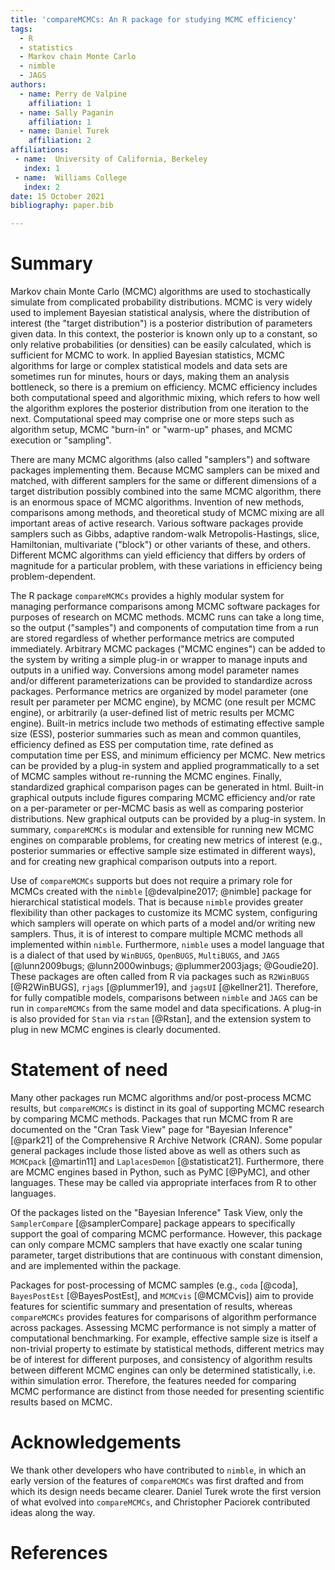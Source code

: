 ```yaml
---
title: 'compareMCMCs: An R package for studying MCMC efficiency'
tags:
  - R
  - statistics
  - Markov chain Monte Carlo
  - nimble
  - JAGS
authors:
  - name: Perry de Valpine
    affiliation: 1
  - name: Sally Paganin
    affiliation: 1
  - name: Daniel Turek
    affiliation: 2
affiliations:
 - name:  University of California, Berkeley
   index: 1
 - name:  Williams College
   index: 2
date: 15 October 2021
bibliography: paper.bib

---
```


# Summary

Markov chain Monte Carlo (MCMC) algorithms are used to stochastically simulate from complicated probability distributions.  MCMC is very widely used to implement Bayesian statistical analysis, where the distribution of interest (the "target distribution") is a posterior distribution of parameters given data.  In this context, the posterior is known only up to a constant, so only relative probabilities (or densities) can be easily calculated, which is sufficient for MCMC to work.   In applied Bayesian statistics, MCMC algorithms for large or complex statistical models and data sets are sometimes run for minutes, hours or days, making them an analysis bottleneck, so there is a premium on efficiency.  MCMC efficiency includes both computational speed and algorithmic mixing, which refers to how well the algorithm explores the posterior distribution from one iteration to the next.  Computational speed may comprise one or more steps such as algorithm setup, MCMC "burn-in" or "warm-up" phases, and MCMC execution or "sampling". 

There are many MCMC algorithms (also called "samplers") and software packages implementing them.   Because MCMC samplers can be mixed and matched, with different samplers for the same or different dimensions of a target distribution possibly combined into the same MCMC algorithm, there is an enormous space of MCMC algorithms.  Invention of new methods, comparisons among methods, and theoretical study of MCMC mixing are all important areas of active research.  Various software packages provide samplers such as Gibbs, adaptive random-walk Metropolis-Hastings, slice, Hamiltonian, multivariate ("block") or other variants of these, and others.  Different MCMC algorithms can yield efficiency that differs by orders of magnitude for a particular problem, with these variations in efficiency being problem-dependent. 

The R package `compareMCMCs` provides a highly modular system for managing performance comparisons among MCMC software packages for purposes of research on MCMC methods.   MCMC runs can take a long time, so the output ("samples") and components of computation time from a run are stored regardless of whether performance metrics are computed immediately.   Arbitrary MCMC packages ("MCMC engines") can be added to the system by writing a simple plug-in or wrapper to manage inputs and outputs in a unified way.   Conversions among model parameter names and/or different parameterizations can be provided to standardize across packages.   Performance metrics are organized by model parameter (one result per parameter per MCMC engine), by MCMC (one result per MCMC engine), or arbitrarily (a user-defined list of metric results per MCMC engine).   Built-in metrics include two methods of estimating effective sample size (ESS), posterior summaries such as mean and common quantiles, efficiency defined as ESS per computation time, rate defined as computation time per ESS, and minimum efficiency per MCMC.   New metrics can be provided by a plug-in system and applied programmatically to a set of MCMC samples without re-running the MCMC engines.   Finally, standardized graphical comparison pages can be generated in html.  Built-in graphical outputs include figures comparing MCMC efficiency and/or rate on a per-parameter or per-MCMC basis as well as comparing posterior distributions.   New graphical outputs can be provided by a plug-in system.   In summary, `compareMCMCs` is modular and extensible for running new MCMC engines on comparable problems, for creating new metrics of interest (e.g., posterior summaries or effective sample size estimated in different ways), and for creating new graphical comparison outputs into a report.

Use of `compareMCMCs` supports but does not require a primary role for MCMCs created with the `nimble` [@devalpine2017; @nimble] package for hierarchical statistical models.  That is because `nimble` provides greater flexibility than other packages to customize its MCMC system, configuring which samplers will operate on which parts of a model and/or writing new samplers.  Thus, it is of interest to compare multiple MCMC methods all implemented within `nimble`.   Furthermore, `nimble` uses a model language that is a dialect of that used by `WinBUGS`, `OpenBUGS`, `MultiBUGS`, and `JAGS` [@lunn2009bugs; @lunn2000winbugs; @plummer2003jags; @Goudie20].  These packages are often called from R via packages such as `R2WinBUGS` [@R2WinBUGS], `rjags` [@plummer19], and `jagsUI` [@kellner21].  Therefore, for fully compatible models, comparisons between `nimble` and `JAGS` can be run in `compareMCMCs` from the same model and data specifications.  A plug-in is also provided for `Stan` via `rstan` [@Rstan], and the extension system to plug in new MCMC engines is clearly documented.

# Statement of need

Many other packages run MCMC algorithms and/or post-process MCMC results, but `compareMCMCs` is distinct in its goal of supporting MCMC research by comparing MCMC methods.  Packages that run MCMC from R are documented on the "Cran Task View" page for "Bayesian Inference" [@park21] of the Comprehensive R Archive Network (CRAN).   Some popular general packages include those listed above as well as others such as `MCMCpack`  [@martin11] and `LaplacesDemon` [@statisticat21].  Furthermore, there are MCMC engines based in Python, such as PyMC [@PyMC], and other languages.  These may be called via appropriate interfaces from R to other languages.

Of the packages listed on the "Bayesian Inference" Task View, only the `SamplerCompare` [@samplerCompare] package appears to specifically support the goal of comparing MCMC performance.  However, this package can only compare MCMC samplers that have exactly one scalar tuning parameter, target distributions that are continuous with constant dimension, and are implemented within the package.

Packages for post-processing of MCMC samples (e.g., `coda` [@coda], `BayesPostEst` [@BayesPostEst], and `MCMCvis` [@MCMCvis]) aim to provide features for scientific summary and presentation of results, whereas `compareMCMCs` provides features for comparisons of algorithm performance across packages.  Assessing MCMC performance is not simply a matter of computational benchmarking.  For example, effective sample size is itself a non-trivial property to estimate by statistical methods, different metrics may be of interest for different purposes, and consistency of algorithm results between different MCMC engines can only be determined statistically, i.e. within simulation error.   Therefore, the features needed for comparing MCMC performance are distinct from those needed for presenting scientific results based on MCMC.

# Acknowledgements

We thank other developers who have contributed to `nimble`, in which an early version of the features of `compareMCMCs` was first drafted and from which its design needs became clearer.  Daniel Turek wrote the first version of what evolved into `compareMCMCs`, and Christopher Paciorek contributed ideas along the way.

# References
